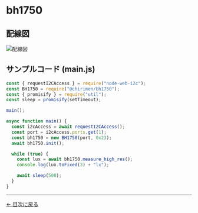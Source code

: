# bh1750

## 配線図

![配線図](../node-examples/bh1750/schematic.png "schematic")

## サンプルコード (main.js)

```javascript
const { requestI2CAccess } = require("node-web-i2c");
const BH1750 = require("@chirimen/bh1750");
const { promisify } = require("util");
const sleep = promisify(setTimeout);

main();

async function main() {
  const i2cAccess = await requestI2CAccess();
  const port = i2cAccess.ports.get(1);
  const bh1750 = new BH1750(port, 0x23);
  await bh1750.init();

  while (true) {
    const lux = await bh1750.measure_high_res();
    console.log(lux.toFixed(3) + "lx");

    await sleep(500);
  }
}
```


---
[← 目次に戻る](./index.md)
